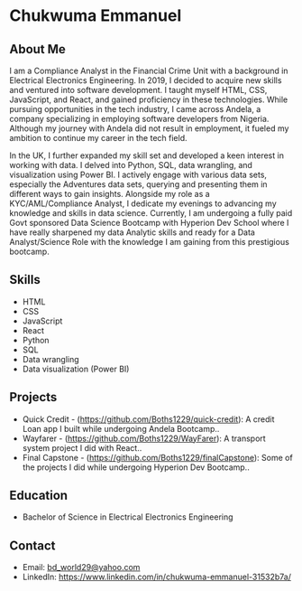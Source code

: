 # Chukwuma Emmanuel

## About Me
I am a Compliance Analyst in the Financial Crime Unit with a background in Electrical Electronics Engineering. In 2019, I decided to acquire new skills and ventured into software development. I taught myself HTML, CSS, JavaScript, and React, and gained proficiency in these technologies. While pursuing opportunities in the tech industry, I came across Andela, a company specializing in employing software developers from Nigeria. Although my journey with Andela did not result in employment, it fueled my ambition to continue my career in the tech field.

In the UK, I further expanded my skill set and developed a keen interest in working with data. I delved into Python, SQL, data wrangling, and visualization using Power BI. I actively engage with various data sets, especially the Adventures data sets, querying and presenting them in different ways to gain insights. Alongside my role as a KYC/AML/Compliance Analyst, I dedicate my evenings to advancing my knowledge and skills in data science. Currently, I am undergoing a fully paid Govt sponsored Data Science Bootcamp with Hyperion Dev School where I have really sharpened my data Analytic skills and ready for a Data Analyst/Science Role with the knowledge I am gaining from this prestigious bootcamp.

## Skills
- HTML
- CSS
- JavaScript
- React
- Python
- SQL
- Data wrangling
- Data visualization (Power BI)

## Projects
- Quick Credit - (https://github.com/Boths1229/quick-credit): A credit Loan app I built while undergoing Andela Bootcamp..
- Wayfarer - (https://github.com/Boths1229/WayFarer): A transport system project I did with React..
- Final Capstone - (https://github.com/Boths1229/finalCapstone): Some of the projects I did while undergoing Hyperion Dev Bootcamp..

## Education
- Bachelor of Science in Electrical Electronics Engineering

## Contact
- Email: bd_world29@yahoo.com
- LinkedIn: https://www.linkedin.com/in/chukwuma-emmanuel-31532b7a/

